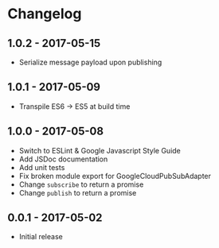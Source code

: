 # Changelog

## 1.0.2 - 2017-05-15

* Serialize message payload upon publishing

## 1.0.1 - 2017-05-09

* Transpile ES6 -> ES5 at build time

## 1.0.0 - 2017-05-08

* Switch to ESLint & Google Javascript Style Guide
* Add JSDoc documentation
* Add unit tests
* Fix broken module export for GoogleCloudPubSubAdapter
* Change `subscribe` to return a promise
* Change `publish` to return a promise

## 0.0.1 - 2017-05-02

* Initial release
